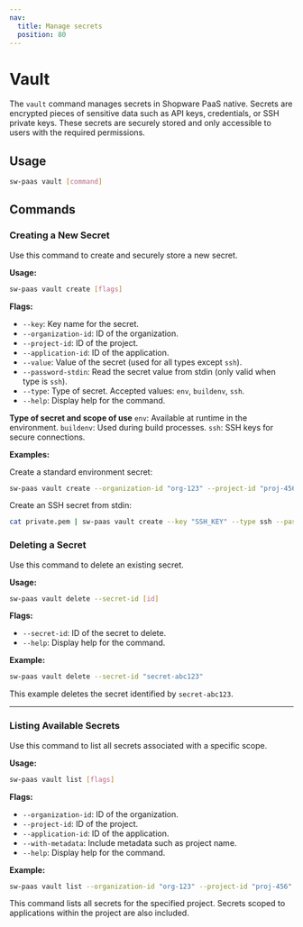 ```yaml
---
nav:
  title: Manage secrets
  position: 80
---
```


# Vault

The `vault` command manages secrets in Shopware PaaS native. Secrets are encrypted pieces of sensitive data such as API keys, credentials, or SSH private keys. These secrets are securely stored and only accessible to users with the required permissions.

## Usage

```sh
sw-paas vault [command]
```

## Commands

### Creating a New Secret

Use this command to create and securely store a new secret.

**Usage:**

```sh
sw-paas vault create [flags]
```

**Flags:**

- `--key`: Key name for the secret.
- `--organization-id`: ID of the organization.
- `--project-id`: ID of the project.
- `--application-id`: ID of the application.
- `--value`: Value of the secret (used for all types except `ssh`).
- `--password-stdin`: Read the secret value from stdin (only valid when type is `ssh`).
- `--type`: Type of secret. Accepted values: `env`, `buildenv`, `ssh`.
- `--help`: Display help for the command.

**Type of secret and scope of use**
`env`: Available at runtime in the environment.
`buildenv`: Used during build processes.
`ssh`: SSH keys for secure connections.

**Examples:**

Create a standard environment secret:

```sh
sw-paas vault create --organization-id "org-123" --project-id "proj-456" --application-id "app-789" --key "API_KEY" --value "my-api-key" --type env
```

Create an SSH secret from stdin:

```sh
cat private.pem | sw-paas vault create --key "SSH_KEY" --type ssh --password-stdin
```

### Deleting a Secret

Use this command to delete an existing secret.

**Usage:**

```sh
sw-paas vault delete --secret-id [id]
```

**Flags:**

- `--secret-id`: ID of the secret to delete.
- `--help`: Display help for the command.

**Example:**

```sh
sw-paas vault delete --secret-id "secret-abc123"
```

This example deletes the secret identified by `secret-abc123`.

---

### Listing Available Secrets

Use this command to list all secrets associated with a specific scope.

**Usage:**

```sh
sw-paas vault list [flags]
```

**Flags:**

- `--organization-id`: ID of the organization.
- `--project-id`: ID of the project.
- `--application-id`: ID of the application.
- `--with-metadata`: Include metadata such as project name.
- `--help`: Display help for the command.

**Example:**

```sh
sw-paas vault list --organization-id "org-123" --project-id "proj-456"
```

This command lists all secrets for the specified project. Secrets scoped to applications within the project are also included.
